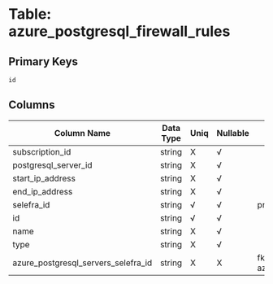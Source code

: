 # Table: azure_postgresql_firewall_rules

## Primary Keys 

```
id
```


## Columns 

|  Column Name   |  Data Type  | Uniq | Nullable | Description | 
|  ----  | ----  | ----  | ----  | ---- | 
| subscription_id | string | X | √ |  | 
| postgresql_server_id | string | X | √ |  | 
| start_ip_address | string | X | √ |  | 
| end_ip_address | string | X | √ |  | 
| selefra_id | string | √ | √ | primary keys value md5 | 
| id | string | √ | √ |  | 
| name | string | X | √ |  | 
| type | string | X | √ |  | 
| azure_postgresql_servers_selefra_id | string | X | X | fk to azure_postgresql_servers.selefra_id | 


